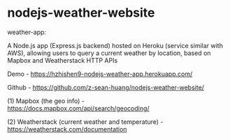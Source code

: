 # nodejs-weather-website
weather-app:

A Node.js app (Express.js backend) hosted on Heroku (service similar with AWS), allowing users to query a current weather by location, based on Mapbox and Weatherstack HTTP APIs

Demo - https://hzhishen9-nodejs-weather-app.herokuapp.com/

Github - https://github.com/z-sean-huang/nodejs-weather-website/

(1) Mapbox (the geo info) - https://docs.mapbox.com/api/search/geocoding/

(2) Weatherstack (current weather and temperature) - https://weatherstack.com/documentation
